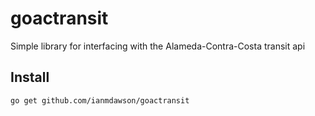 # goactransit
Simple library for interfacing with the Alameda-Contra-Costa transit api

## Install

```
go get github.com/ianmdawson/goactransit
```
